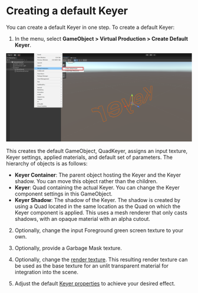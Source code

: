 # Creating a default Keyer

You can create a default Keyer in one step. To create a default Keyer:

1. In the menu, select **GameObject > Virtual Production > Create Default Keyer**.  

 ![default-keyer](images/default-keyer.png)

 This creates the default GameObject, QuadKeyer, assigns an input texture, Keyer settings, applied materials, and default set of parameters. The hierarchy of objects is as follows:

 * **Keyer Container**: The parent object hosting the Keyer and the Keyer shadow. You can move this object rather than the children.
 * **Keyer**: Quad containing the actual Keyer. You can change the Keyer component settings in this GameObject.
 * **Keyer Shadow**: The shadow of the Keyer. The shadow is created by using a Quad located in the same location as the Quad on which the Keyer component is applied. This uses a mesh renderer that only casts shadows, with an opaque material with an alpha cutout.<br />
  
2. Optionally, change the input Foreground green screen texture to your own.

3. Optionally, provide a Garbage Mask texture.

4. Optionally, change the [render texture](https://docs.unity3d.com/2022.2/Documentation/Manual/class-RenderTexture.html). This resulting render texture can be used as the base texture for an unlit transparent material for integration into the scene.

5. Adjust the default [Keyer properties](keyer-property-reference.md) to achieve your desired effect.